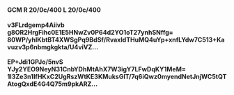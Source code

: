 #### GCM R 20/0c/400 L 20/0c/400
**v3FLrdgemp4Aiivb**<br/>**g8OR2HrgFihc0E1E5HNwZv0P64d2YO1oT27ynhSNffg=**<br/>**80WP/yhlKbtBT4XWSgPq9BdSf/RvaxIdTHuMQ4uYp+xnfLYdw7C513+Kavuzv3p6nbmgkgkta/U4viVZ...**<br/><br/>
**EP+Jdi1GPJo/5nvS**<br/>**YJy2YEO9NeyN31CnbYDhMtAhX7W3igY7LFwDqKY1MeM=**<br/>**1I3Ze3n1IfHKxC2UgRszWtKE3KMuksGlT/7q6iQwz0myendNetJnjWC5tQTAtogQxdE4G4Q75m9pkARZ...**